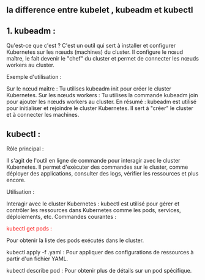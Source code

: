## la difference entre kubelet , kubeadm et kubectl 

## 1. kubeadm :
Qu'est-ce que c'est ?
C'est un outil qui sert à installer et configurer Kubernetes sur les nœuds (machines) du cluster. Il configure le nœud maître, le fait devenir le "chef" du cluster et permet de connecter les nœuds workers au cluster.

Exemple d'utilisation :

Sur le nœud maître : Tu utilises kubeadm init pour créer le cluster Kubernetes.
Sur les nœuds workers : Tu utilises la commande kubeadm join pour ajouter les nœuds workers au cluster.
En résumé : kubeadm est utilisé pour initialiser et rejoindre le cluster Kubernetes. Il sert à "créer" le cluster et à connecter les machines.


## kubectl :
Rôle principal :

Il s'agit de l'outil en ligne de commande pour interagir avec le cluster Kubernetes. Il permet d'exécuter des commandes sur le cluster, comme déployer des applications, consulter des logs, vérifier les ressources et plus encore.

Utilisation :

Interagir avec le cluster Kubernetes : kubectl est utilisé pour gérer et contrôler les ressources dans Kubernetes comme les pods, services, déploiements, etc.
Commandes courantes :

<p style="color: red;"> kubectl get pods : </p> Pour obtenir la liste des pods exécutés dans le cluster.

kubectl apply -f <file>.yaml : Pour appliquer des configurations de ressources à partir d'un fichier YAML.

kubectl describe pod <pod-name> : Pour obtenir plus de détails sur un pod spécifique.

